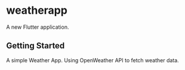 # weatherapp

A new Flutter application.

## Getting Started

A simple Weather App. Using OpenWeather API to fetch weather data.